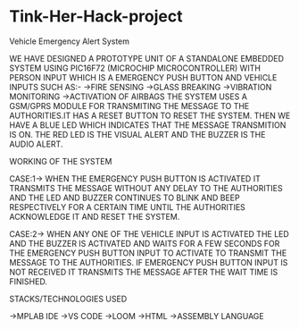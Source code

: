 # Tink-Her-Hack-project
Vehicle Emergency Alert System 

WE HAVE DESIGNED A PROTOTYPE UNIT OF A STANDALONE EMBEDDED SYSTEM USING PIC16F72 (MICROCHIP MICROCONTROLLER) WITH PERSON INPUT WHICH IS A EMERGENCY PUSH BUTTON AND VEHICLE INPUTS SUCH AS:-
->FIRE SENSING
->GLASS BREAKING
->VIBRATION MONITORING
->ACTIVATION OF AIRBAGS
THE SYSTEM USES A GSM/GPRS  MODULE FOR TRANSMITING THE MESSAGE TO THE AUTHORITIES.IT  HAS A RESET BUTTON TO RESET THE SYSTEM. THEN WE HAVE A BLUE LED WHICH INDICATES THAT THE MESSAGE TRANSMITION IS ON. THE RED LED IS THE VISUAL ALERT AND THE BUZZER IS THE AUDIO ALERT. 

WORKING OF THE SYSTEM

CASE:1->
WHEN THE EMERGENCY PUSH BUTTON IS ACTIVATED IT TRANSMITS THE MESSAGE WITHOUT ANY DELAY TO THE AUTHORITIES AND THE LED AND BUZZER CONTINUES TO BLINK AND BEEP RESPECTIVELY FOR A CERTAIN TIME UNTIL THE AUTHORITIES ACKNOWLEDGE IT AND RESET THE SYSTEM. 

CASE:2->
WHEN ANY ONE OF THE VEHICLE INPUT IS ACTIVATED THE LED AND THE BUZZER IS ACTIVATED AND WAITS FOR A FEW SECONDS FOR THE EMERGENCY PUSH BUTTON INPUT TO ACTIVATE TO TRANSMIT THE MESSAGE TO THE AUTHORITIES. 
IF EMERGENCY PUSH BUTTON INPUT IS NOT RECEIVED IT TRANSMITS THE MESSAGE AFTER THE WAIT TIME IS FINISHED.

STACKS/TECHNOLOGIES USED

->MPLAB IDE
->VS CODE
->LOOM
->HTML
->ASSEMBLY LANGUAGE 

